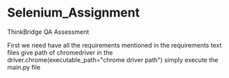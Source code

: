 # Selenium_Assignment
ThinkBridge QA Assessment


First we need have all the requirements mentioned in the requirements text files
give path of chromedriver in the driver.chrome(executable_path="chrome driver path")
simply execute the main.py file
